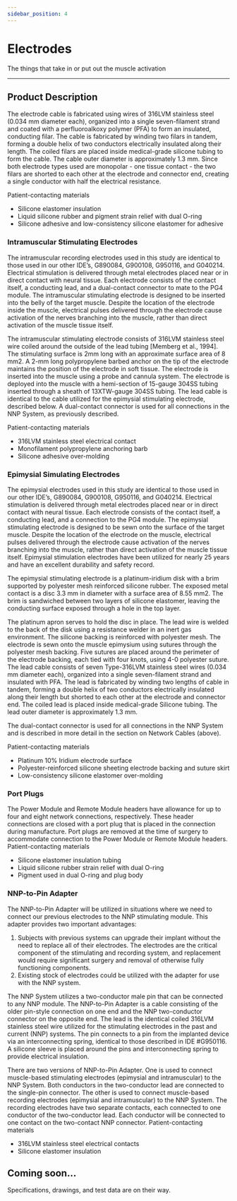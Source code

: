 ```yaml
---
sidebar_position: 4
---
```


# Electrodes

The things that take in or put out the muscle activation

---

## Product Description

The electrode cable is fabricated using wires of 316LVM stainless steel (0.034 mm diameter 
each), organized into a single seven-filament strand and coated with a perfluoroalkoxy 
polymer (PFA) to form an insulated, conducting filar. The cable is fabricated by winding 
two filars in tandem, forming a double helix of two conductors electrically insulated along 
their length. The coiled filars are placed inside medical-grade silicone tubing to form the 
cable. The cable outer diameter is approximately 1.3 mm. Since both electrode types used 
are monopolar - one tissue contact - the two filars are shorted to each other at the electrode 
and connector end, creating a single conductor with half the electrical resistance.

Patient-contacting materials
- Silicone elastomer insulation
- Liquid silicone rubber and pigment strain relief with dual O-ring
- Silicone adhesive and low-consistency silicone elastomer for adhesive

### Intramuscular Stimulating Electrodes

The intramuscular recording electrodes used in this study are identical to those used in our 
other IDE’s, G890084, G900108, G950116, and G040214. Electrical stimulation is delivered 
through metal electrodes placed near or in direct contact with neural tissue. Each electrode 
consists of the contact itself, a conducting lead, and a dual-contact connector to mate to the 
PG4 module. The intramuscular stimulating electrode is designed to be inserted into the 
belly of the target muscle. Despite the location of the electrode inside the muscle, electrical 
pulses delivered through the electrode cause activation of the nerves branching into the 
muscle, rather than direct activation of the muscle tissue itself.

The intramuscular stimulating electrode consists of 316LVM stainless steel wire coiled 
around the outside of the lead tubing [Memberg et al., 1994]. The stimulating surface is 
2mm long with an approximate surface area of 8 mm2. A 2-mm long polypropylene barbed 
anchor on the tip of the electrode maintains the position of the electrode in soft tissue. The 
electrode is inserted into the muscle using a probe and cannula system. The electrode is 
deployed into the muscle with a hemi-section of 15-gauge 304SS tubing inserted through a 
sheath of 13XTW-gauge 304SS tubing.
The lead cable is identical to the cable utilized for the epimysial stimulating electrode, 
described below. A dual-contact connector is used for all connections in the NNP System, as 
previously described.

Patient-contacting materials
- 316LVM stainless steel electrical contact
- Monofilament polypropylene anchoring barb
- Silicone adhesive over-molding

### Epimysial Simulating Electrodes

The epimysial electrodes used in this study are identical to those used in our other IDE’s, 
G890084, G900108, G950116, and G040214. Electrical stimulation is delivered through 
metal electrodes placed near or in direct contact with neural tissue. Each electrode consists 
of the contact itself, a conducting lead, and a connection to the PG4 module. The epimysial 
stimulating electrode is designed to be sewn onto the surface of the target muscle. Despite 
the location of the electrode on the muscle, electrical pulses delivered through the electrode 
cause activation of the nerves branching into the muscle, rather than direct activation of the 
muscle tissue itself. Epimysial stimulation electrodes have been utilized for nearly 25 years 
and have an excellent durability and safety record.

The epimysial stimulating electrode is a platinum-iridium disk with a brim supported by 
polyester mesh reinforced silicone rubber. The exposed metal contact is a disc 3.3 mm in 
diameter with a surface area of 8.55 mm2. The brim is sandwiched between two layers of silicone elastomer, leaving the conducting surface exposed through a hole in the top layer. 

The platinum apron serves to hold the disc in place. The lead wire is welded to the back of 
the disk using a resistance welder in an inert gas environment. The silicone backing is 
reinforced with polyester mesh. The electrode is sewn onto the muscle epimysium using 
sutures through the polyester mesh backing. Five sutures are placed around the perimeter 
of the electrode backing, each tied with four knots, using 4-0 polyester suture. 
The lead cable consists of seven Type-316LVM stainless steel wires (0.034 mm diameter 
each), organized into a single seven-filament strand and insulated with PFA. The lead is 
fabricated by winding two lengths of cable in tandem, forming a double helix of two 
conductors electrically insulated along their length but shorted to each other at the 
electrode and connector end. The coiled lead is placed inside medical-grade Silicone tubing. 
The lead outer diameter is approximately 1.3 mm.

The dual-contact connector is used for all connections in the NNP System and is described 
in more detail in the section on Network Cables (above).

Patient-contacting materials
- Platinum 10% Iridium electrode surface
- Polyester-reinforced silicone sheeting electrode backing and suture skirt
- Low-consistency silicone elastomer over-molding

### Port Plugs

The Power Module and Remote Module headers have allowance for up to four and eight 
network connections, respectively. These header connections are closed with a port plug 
that is placed in the connection during manufacture. Port plugs are removed at the time of 
surgery to accommodate connection to the Power Module or Remote Module headers.
Patient-contacting materials
- Silicone elastomer insulation tubing
- Liquid silicone rubber strain relief with dual O-ring
- Pigment used in dual O-ring and plug body

### NNP-to-Pin Adapter

The NNP-to-Pin Adapter will be utilized in situations where we need to connect our 
previous electrodes to the NNP stimulating module. This adapter provides two important 
advantages:

1. Subjects with previous systems can upgrade their implant without the need to 
replace all of their electrodes. The electrodes are the critical component of the 
stimulating and recording system, and replacement would require significant 
surgery and removal of otherwise fully functioning components.
2. Existing stock of electrodes could be utilized with the adapter for use with the NNP 
system.

The NNP System utilizes a two-conductor male pin that can be connected to any NNP 
module. The NNP-to-Pin Adapter is a cable consisting of the older pin-style connection on 
one end and the NNP two-conductor connector on the opposite end. The lead is the 
identical coiled 316LVM stainless steel wire utilized for the stimulating electrodes in the 
past and current (NNP) systems. The pin connects to a pin from the implanted device via 
an interconnecting spring, identical to those described in IDE #G950116. A silicone sleeve 
is placed around the pins and interconnecting spring to provide electrical insulation. 
 
There are two versions of NNP-to-Pin Adapter. One is used to connect muscle-based 
stimulating electrodes (epimysial and intramuscular) to the NNP System. Both conductors 
in the two-conductor lead are connected to the single-pin connector. The other is used to
connect muscle-based recording electrodes (epimysial and intramuscular) to the NNP 
System. The recording electrodes have two separate contacts, each connected to one 
conductor of the two-conductor lead. Each conductor will be connected to one contact on
the two-contact NNP connector.
Patient-contacting materials
- 316LVM stainless steel electrical contacts
- Silicone elastomer insulation


## Coming soon...

Specifications, drawings, and test data are on their way.